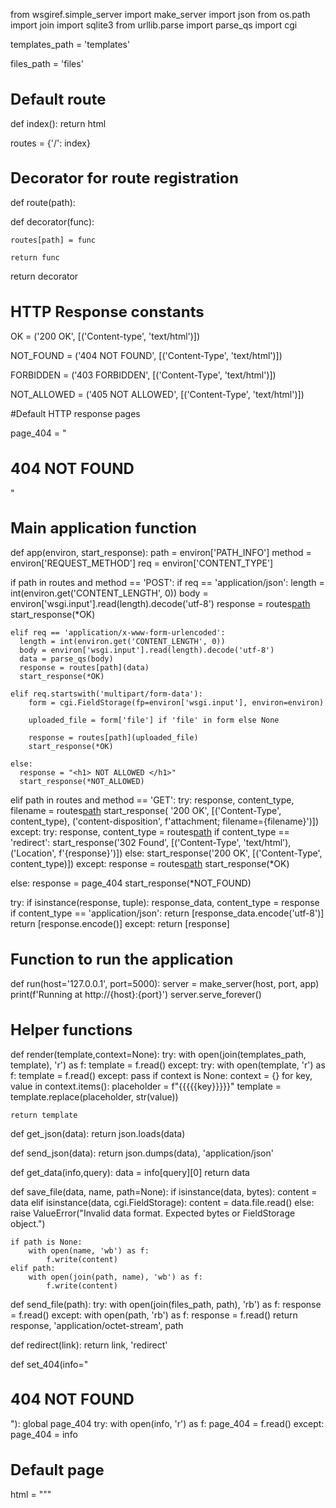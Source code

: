 from wsgiref.simple_server import make_server
import json
from os.path import join
import sqlite3
from urllib.parse import parse_qs
import cgi

templates_path = 'templates'

files_path = 'files'

# Default route

def index():
  return html


routes = {'/': index}

# Decorator for route registration

def route(path):

  def decorator(func):

    routes[path] = func

    return func

  return decorator


# HTTP Response constants

OK = ('200 OK', [('Content-type', 'text/html')])

NOT_FOUND = ('404 NOT FOUND', [('Content-Type', 'text/html')])

FORBIDDEN = ('403 FORBIDDEN', [('Content-Type', 'text/html')])

NOT_ALLOWED = ('405 NOT ALLOWED', [('Content-Type', 'text/html')])

#Default HTTP response pages

page_404 = "<h1>404 NOT FOUND</h1>"

# Main application function

def app(environ, start_response):
  path = environ['PATH_INFO']
  method = environ['REQUEST_METHOD']
  req = environ['CONTENT_TYPE']

  if path in routes and method == 'POST':
    if req == 'application/json':
      length = int(environ.get('CONTENT_LENGTH', 0))
      body = environ['wsgi.input'].read(length).decode('utf-8')
      response = routes[path](body)
      start_response(*OK)

    elif req == 'application/x-www-form-urlencoded':
      length = int(environ.get('CONTENT_LENGTH', 0))
      body = environ['wsgi.input'].read(length).decode('utf-8')
      data = parse_qs(body)
      response = routes[path](data)
      start_response(*OK)

    elif req.startswith('multipart/form-data'):
        form = cgi.FieldStorage(fp=environ['wsgi.input'], environ=environ)
        
        uploaded_file = form['file'] if 'file' in form else None
        
        response = routes[path](uploaded_file)
        start_response(*OK)

    else:
      response = "<h1> NOT ALLOWED </h1>"
      start_response(*NOT_ALLOWED)

  elif path in routes and method == 'GET':
    try:
      response, content_type, filename = routes[path]()
      start_response(
        '200 OK',
        [('Content-Type', content_type),
         ('content-disposition', f'attachment; filename={filename}')])
    except:
      try:
        response, content_type = routes[path]()
        if content_type == 'redirect':
          start_response('302 Found', [('Content-Type', 'text/html'), ('Location', f'{response}')])
        else:
          start_response('200 OK', [('Content-Type', content_type)])
      except:
        response = routes[path]()
        start_response(*OK)

  else:
    response = page_404 
    start_response(*NOT_FOUND)

  try:
    if isinstance(response, tuple):
        response_data, content_type = response
        if content_type == 'application/json':
            return [response_data.encode('utf-8')]
    return [response.encode()]
  except:
    return [response]

# Function to run the application

def run(host='127.0.0.1', port=5000):
  server = make_server(host, port, app)
  print(f'Running at http://{host}:{port}')
  server.serve_forever()

# Helper functions

def render(template,context=None):
    try:
      with open(join(templates_path, template), 'r') as f:
        template = f.read()
    except:
      try:
        with open(template, 'r') as f:
          template = f.read()
      except:
        pass
    if context is None:
      context = {}
    for key, value in context.items():
      placeholder = f"{{{{{key}}}}}"
      template = template.replace(placeholder, str(value))
    
    return template


def get_json(data):
  return json.loads(data)


def send_json(data):
  return json.dumps(data), 'application/json'


def get_data(info,query):
  data = info[query][0]
  return data


def save_file(data, name, path=None):
    if isinstance(data, bytes):
        content = data
    elif isinstance(data, cgi.FieldStorage):
        content = data.file.read()
    else:
        raise ValueError("Invalid data format. Expected bytes or FieldStorage object.")
    
    if path is None:
        with open(name, 'wb') as f:
            f.write(content)
    elif path:
        with open(join(path, name), 'wb') as f:
            f.write(content)
         

def send_file(path):
  try:
    with open(join(files_path, path), 'rb') as f:
      response = f.read()
  except:
    with open(path, 'rb') as f:
      response = f.read()
  return response, 'application/octet-stream', path


def redirect(link):
  return link, 'redirect'

def set_404(info="<h1>404 NOT FOUND</h1>"):
   global page_404
   try:
      with open(info, 'r') as f:
         page_404 = f.read()
   except:
    page_404 = info


# Default page

html = """
<!DOCTYPE html>
<html>
<head>
    <title>Mango</title>
    <style>
        :root {
            --background-color-light: white;
            --text-color-light: orange;
            --background-color-dark: #121212;
            --text-color-dark: orange;
        }

        body {
            background-color: var(--background-color-light);
            color: var(--text-color-light);
            text-align: center;
            font-family: Arial, sans-serif;
            margin-top: 150px;
        }

        h1 {
            font-size: 24px;
        }

        footer {
            background-color: #f5f5f5;
            padding: 10px;
            position: fixed;
            left: 0;
            bottom: 0;
            width: 100%;
            text-align: center;
            font-size: 12px;
            color: #888;
        }

        .mango-img {
            width: 150px;
            margin: 0 auto;
        }

        .link {
            color: orange;
            text-decoration: underline;
            margin-top: 10px;
        }

        @media (prefers-color-scheme: dark) {
            body {
                background-color: var(--background-color-dark);
                color: var(--text-color-dark);
            }
            footer {
                background-color: rgb(52, 52, 52);
                color: white;
            }
        }
    </style>
</head>
<body>
    <h1>Server successfully started, but there are no routes or the "/" route is empty</h1>
    <img class="mango-img" src="https://th.bing.com/th/id/R.54bad49b520690f3858b1f396194779d?rik=QSeITH3EbHg4Vw&pid=ImgRaw&r=0" alt="Mango">
    <footer>
        Version: 0.9.0
        <br>
        <a class="link" href="https://pypi.org/project/mango-framework/">Check out the development!</a>
    </footer>
</body>
</html>
"""


#Native User DB 

class User:
    def __init__(self):
      self.conn = sqlite3.connect('DB.sqlite')
      self.conn.execute('CREATE TABLE IF NOT EXISTS Users (id INTEGER PRIMARY KEY AUTOINCREMENT, username TEXT, firstname TEXT, lastname TEXT, email TEXT, password TEXT)')

    def insert(self, username=None, firstname=None, lastname=None, email=None, password=None):
        self.conn.execute('INSERT INTO Users (username, firstname, lastname, email, password) VALUES (?,?,?,?,?)',
                     (username, firstname, lastname, email, password))
        self.conn.commit()

    def search(self, search):
        search_term = f"%{search}%"
        result = self.conn.execute('SELECT * FROM Users WHERE username LIKE ? OR firstname LIKE ? OR lastname LIKE ? OR email LIKE ? OR password LIKE ?',
                              (search_term, search_term, search_term, search_term, search_term))
        return result.fetchall()

    def delete(self, search):
        search_term = f"%{search}%"
        self.conn.execute('DELETE FROM Users WHERE username LIKE ? OR firstname LIKE ? OR lastname LIKE ? OR email LIKE ? OR password LIKE ?',
                     (search_term, search_term, search_term, search_term, search_term))
        self.conn.commit()

    def get_user_by_username(self, username):
        result = self.conn.execute('SELECT * FROM Users WHERE username = ?', (username,))
        return result.fetchone()
    
    def get_user_by_firstname(self, firstname):
        result = self.conn.execute('SELECT * FROM Users WHERE firstname = ?', (firstname,))
        return result.fetchone()
    
    def get_user_by_lastname(self, lastname):
        result = self.conn.execute('SELECT * FROM Users WHERE lastname = ?', (lastname,))
        return result.fetchone()
    
    def get_user_by_email(self, email):
        result = self.conn.execute('SELECT * FROM Users WHERE email = ?', (email,))
        return result.fetchone()
    
    def get_user_by_password(self, password):
        result = self.conn.execute('SELECT * FROM Users WHERE password = ?', (password,))
        return result.fetchone()
